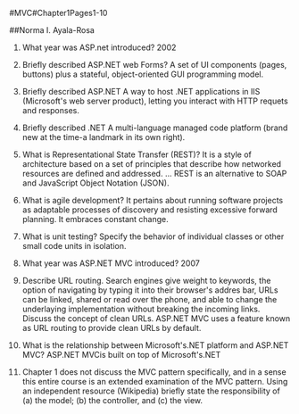 #MVC#Chapter1Pages1-10

##Norma I. Ayala-Rosa

1. What year was ASP.net introduced? 2002

2. Briefly described ASP.NET web Forms? A set of UI components (pages, buttons) plus a stateful, object-oriented
GUI programming model.

3. Briefly described ASP.NET  A way to host .NET applications in IIS (Microsoft's web server product), letting you interact with 
HTTP requets and responses.

4. Briefly described .NET  A multi-language managed code platform (brand new at the time-a landmark in its own right).

5. What is Representational State Transfer (REST)? It is a style of architecture based on a set of principles that describe how networked resources are defined and addressed. ... REST is an alternative to SOAP and JavaScript Object Notation (JSON).

6. What is agile development? It pertains about running software projects as adaptable processes of discovery and
resisting excessive forward planning.  It embraces constant change.

7. What is unit testing? Specify the behavior of individual classes or other small code units in isolation.

8. What year was ASP.NET MVC introduced? 2007

9. Describe URL routing. Search engines give weight to keywords, the option of navigating by typing it into their browser's addres bar, URLs can be linked, shared or read over the phone, and able to change the underlaying implementation without breaking the incoming links.
Discuss the concept of clean URLs. ASP.NET MVC uses a feature known as URL routing to provide clean URLs by default.

10. What is the relationship between Microsoft's.NET platform and ASP.NET MVC? ASP.NET MVCis built on top of Microsoft's.NET

11. Chapter 1 does not discuss the MVC pattern specifically, and in a sense this entire course is an extended examination of the MVC pattern.  Using an independent resource (Wikipedia) briefly state the responsibility of
(a) the model;
(b) the controller, and
(c) the view.


